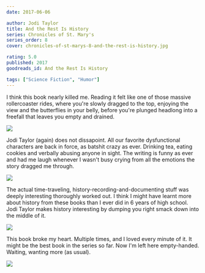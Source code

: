 ```yaml
---
date: 2017-06-06

author: Jodi Taylor
title: And the Rest Is History
series: Chronicles of St. Mary's
series_order: 8
cover: chronicles-of-st-marys-8-and-the-rest-is-history.jpg

rating: 5.0
published: 2017
goodreads_id: And the Rest Is History

tags: ["Science Fiction", "Humor"]
---
```


I think this book nearly killed me. Reading it felt like one of those massive rollercoaster rides, where you're slowly dragged to the top, enjoying the view and the butterflies in your belly, before you're plunged headlong into a freefall that leaves you empty and drained.

<!--more-->

![](https://media.giphy.com/media/oa2Iu8proNe80/giphy.gif)

Jodi Taylor (again) does not dissapoint. All our favorite dysfunctional characters are back in force, as batshit crazy as ever. Drinking tea, eating cookies and verbally abusing anyone in sight. The writing is funny as ever and had me laugh whenever I wasn't busy crying from all the emotions the story dragged me through.

![](https://media.giphy.com/media/glwJXvn8j7S3S/giphy.gif)

The actual time-traveling, history-recording-and-documenting stuff was deeply interesting thoroughly worked out. I think I might have learnt more about history from these books than I ever did in 6 years of high school. Jodi Taylor makes history interesting by dumping you right smack down into the middle of it.

![](https://media.giphy.com/media/uDZexRVCffGww/giphy.gif)

This book broke my heart. Multiple times, and I loved every minute of it. It might be the best book in the series so far. Now I'm left here empty-handed. Waiting, wanting more (as usual).

![](https://media.giphy.com/media/WHF42A4xC1oCQ/giphy.gif)
